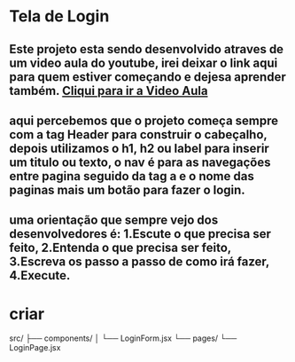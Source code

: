 # Tela de Login

Este projeto esta sendo desenvolvido atraves de um **video aula do youtube**, irei deixar o link aqui para quem estiver começando e dejesa aprender também. [Cliqui para ir a Video Aula](https://www.youtube.com/watch?v=p1GmFCGuVjw)
---

aqui percebemos que o projeto começa sempre com a **tag Header** para construir o cabeçalho, depois utilizamos o **h1**, **h2** ou **label** para inserir um titulo ou texto, o **nav** é para as navegações entre pagina seguido da **tag a** e o nome das paginas mais um botão para fazer o login. 
---

uma orientação que sempre vejo dos desenvolvedores é:
1.Escute o que precisa ser feito, 
2.Entenda o que precisa ser feito, 
3.Escreva os passo a passo de como irá fazer, 
4.Execute. 
---

# criar 
src/
├── components/
│   └── LoginForm.jsx
└── pages/
    └── LoginPage.jsx
